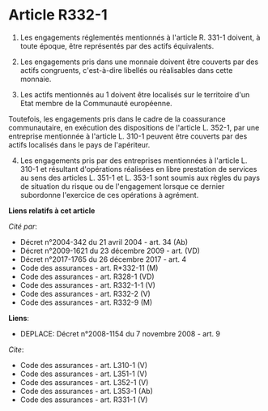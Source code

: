 # Article R332-1

1. Les engagements réglementés mentionnés à l'article R. 331-1 doivent, à toute époque, être représentés par des actifs
équivalents. 

2. Les engagements pris dans une monnaie doivent être couverts par des actifs congruents, c'est-à-dire libellés ou
réalisables dans cette monnaie. 

3. Les actifs mentionnés au 1 doivent être localisés sur le territoire d'un Etat membre de la Communauté européenne. 

Toutefois, les engagements pris dans le cadre de la coassurance communautaire, en exécution des dispositions de l'article L.
352-1, par une entreprise mentionnée à l'article L. 310-1 peuvent être couverts par des actifs localisés dans le pays de
l'apériteur. 

4. Les engagements pris par des entreprises mentionnées à l'article L. 310-1 et résultant d'opérations réalisées en libre
prestation de services au sens des articles L. 351-1 et L. 353-1 sont soumis aux règles du pays de situation du risque ou de
l'engagement lorsque ce dernier subordonne l'exercice de ces opérations à agrément.

**Liens relatifs à cet article**

_Cité par_:

  - Décret n°2004-342 du 21 avril 2004 - art. 34 (Ab)
  - Décret n°2009-1621 du 23 décembre 2009 - art. (VD)
  - Décret n°2017-1765 du 26 décembre 2017 - art. 4
  - Code des assurances - art. R*332-11 (M)
  - Code des assurances - art. R328-1 (VD)
  - Code des assurances - art. R332-1-1 (V)
  - Code des assurances - art. R332-2 (V)
  - Code des assurances - art. R332-9 (M)

**Liens**:

  - DEPLACE: Décret n°2008-1154 du 7 novembre 2008 - art. 9

_Cite_:

  - Code des assurances - art. L310-1 (V)
  - Code des assurances - art. L351-1 (V)
  - Code des assurances - art. L352-1 (V)
  - Code des assurances - art. L353-1 (Ab)
  - Code des assurances - art. R331-1 (V)
